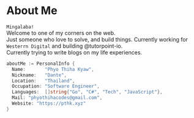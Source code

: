 # About Me
`Mingalaba!` </br>
Welcome to one of my corners on the web. </br>
Just someone who love to solve, and build things. Currently working for `Westerrn Digital` and building @tutorpoint-io. </br>
Currently trying to write blogs on my life experiences.

```go
aboutMe := PersonalInfo {
  Name:       "Phyo Thiha Kyaw",
  Nickname:   "Dante",
  Location:   "Thailand",
  Occupation: "Software Engineer",
  Languages:  []string{"Go", "C#", "Tech", "JavaScript"},
  Mail: "phyothihacodes@gmail.com",
  Website: "https://pthk.xyz"
}
```
